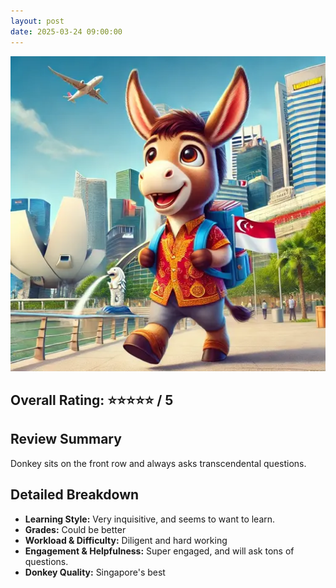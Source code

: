 ```yaml
---
layout: post 
date: 2025-03-24 09:00:00
---
```


![donkey](/assets/singapore.webp)

## Overall Rating: ⭐⭐⭐⭐⭐ / 5  

## Review Summary  
Donkey sits on the front row and always asks transcendental questions.

## Detailed Breakdown  

- **Learning Style:** Very inquisitive, and seems to want to learn. 
- **Grades:** Could be better
- **Workload & Difficulty:** Diligent and hard working
- **Engagement & Helpfulness:** Super engaged, and will ask tons of questions.
- **Donkey Quality:** Singapore's best

